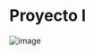 # **Proyecto I**
![image](https://github.com/PrettySusi/Trabajo-final-algoritmos/assets/169689247/41009441-0396-45b7-8b3f-6a5829392385)
